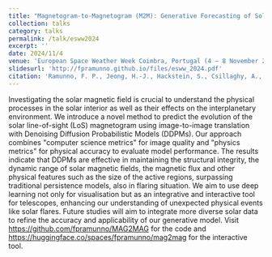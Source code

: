 ```yaml
---
title: "Magnetogram-to-Magnetogram (M2M): Generative Forecasting of Solar Evolution"
collection: talks
category: talks
permalink: /talk/esww2024
excerpt: ''
date: 2024/11/4
venue: 'European Space Weather Week Coimbra, Portugal (4 – 8 November 2024)'
slidesurl: 'http://fpramunno.github.io/files/esww_2024.pdf'
citation: 'Ramunno, F. P., Jeong, H.-J., Hackstein, S., Csillaghy, A., Voloshynovskiy, S., & Georgoulis, M. K.'
---
```


Investigating the solar magnetic field is crucial to understand the physical processes in the solar interior as well as their effects on the interplanetary environment. We introduce a novel method to predict the evolution of the solar line-of-sight (LoS) magnetogram using image-to-image translation with Denoising Diffusion Probabilistic Models (DDPMs). Our approach combines "computer science metrics" for image quality and "physics metrics" for physical accuracy to evaluate model performance. The results indicate that DDPMs are effective in maintaining the structural integrity, the dynamic range of solar magnetic fields, the magnetic flux and other physical features such as the size of the active regions, surpassing traditional persistence models,
also in flaring situation. We aim to use deep learning not only for visualisation but as an integrative and interactive tool for telescopes, enhancing our understanding of unexpected physical events like solar flares. Future studies will aim to integrate more diverse solar data to refine the accuracy and applicability of our generative model. Visit https://github.com/fpramunno/MAG2MAG for the code and https://huggingface.co/spaces/fpramunno/mag2mag for the interactive tool.
